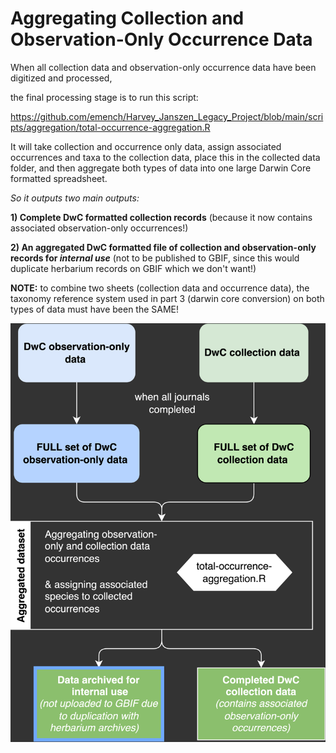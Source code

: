 # Aggregating Collection and Observation-Only Occurrence Data

When all collection data and observation-only occurrence data have been digitized and processed,

the final processing stage is to run this script:

<https://github.com/emench/Harvey_Janszen_Legacy_Project/blob/main/scripts/aggregation/total-occurrence-aggregation.R>

It will take collection and occurrence only data, assign associated
occurrences and taxa to the collection data, place this in the collected data folder,
and then aggregate both types of data into one large Darwin Core formatted
spreadsheet.

*So it outputs two main outputs:*

**1) Complete DwC formatted collection records** (because it now contains associated observation-only occurrences!)

**2) An aggregated DwC formatted file of collection and observation-only records for *internal use*** (not to be published to GBIF, since this would duplicate herbarium records on GBIF which we don't want!)

**NOTE:** to combine two sheets (collection data and occurrence data), the taxonomy
reference system used in part 3 (darwin core conversion) on both types of data
must have been the SAME!

![A path diagram of this repository for the Harvey Janszen Legacy Project](diagrams/LDP-data_aggregation-flow.png)
